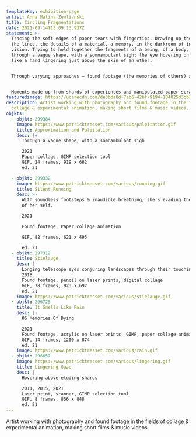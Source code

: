 ```yaml
---
templateKey: exhibition-page
artist: Anna Malina Zemlianski
title: Circling Fragmentations
date: 2021-09-14T13:09:13.937Z
statement: >-
  Tracing the soft edges of paper tears with fingertips. Drawing up the shapes,
  the lines, the details of a material, a memory, in the darkroom of inner
  vision. Trying to hold together the fragments of a being, of a body, of a self
  through a vague shape, with a somnambulant sigh; the eye hovering on images
  like a hand lingering just above the skin of an other.


  Through varying approaches – found footage (the memories of others) and self-portraiture (the dissection of a person) – I try to sculpt layers of time, space & material into moments, trapping them into the relentless repetition of a gif, ad nauseam, weighing heavy on the eye. 


  Moments made up from shards of experiences and manipulated paper scraps are glued together, frame by frame, in an improbable media format. Unlike a fixed slice of time, a still image, gifs fill up an interval of time. These tiny moments are experienced in their process, evading a completive experience in one single instant. They are always the same, and yet, each iteration is experienced as a slight variation on the loop before, with different details occupying the viewer’s gaze. Infinitely circling, they never amount to a narrative resolution. Infinitely circling, they fall out of time.
featuredimage: https://ucarecdn.com/de3bda8d-7ab6-42bf-9194-104025d3bb1b/main_page_anna.gif
description: Artist working with photography and found footage in the fields of
  collage & experimental animation, making short films & music videos.
objkts:
  - objkt: 299384
    image: https://www.patricktresset.com/various/palpitation.gif
    title: Approximation and Palpitation
    desc: |+
      Through a vague shape, with a somnambulant sigh 

      2021
      Paper collage, GIMP selection tool 
      GIF, 24 frames, 919 x 662
      ed. 21

  - objkt: 299332
    image: https://www.patricktresset.com/various/running.gif
    title: Silent Running
    desc: >-
      With soundless footsteps & inaudible breathing, she's evading the grasping
      of her self.

      2021

      Found footage, Paper collage animation

      GIF, 82 frames, 621 x 493

      ed. 21
  - objkt: 297312
    title: Stielauge
    desc: |-
      Longing telescope eyes conjuring landscapes through their touching gaze.
      2018
      Found footage, pencil on laser prints, digital collage 
      GIF, 78 frames, 923 x 692
      ed. 21
    image: https://www.patricktresset.com/various/stielauge.gif
  - objkt: 296725
    title: It Smells Like Rain
    desc: |-
      06 Memories Of Dying

      2021
      Found footage, acrylic on laser prints, GIMP, paper collage animation
      GIF, 14 frames, 1200 x 874
      ed. 21
    image: https://www.patricktresset.com/various/rain.gif
  - objkt: 296657
    image: https://www.patricktresset.com/various/lingering.gif
    title: Lingering Gaze
    desc: |
      Hovering above eluding shards

      2011, 2015, 2021
      Laser print, scanner, GIMP selection tool
      GIF, 8 frames, 856 x 848
      ed. 21
---
```


Artist working with photography and found footage in the fields of collage & experimental animation, making short films & music videos.
